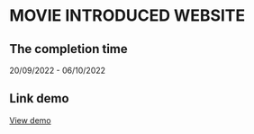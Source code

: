 # MOVIE INTRODUCED WEBSITE
## The completion time
 20/09/2022 - 06/10/2022
## Link demo
[View demo](https://movie-introduced-website.vercel.app/)
